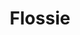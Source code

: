 ---
layout: piece
collection_: paintings
title: Flossie
id: flossie
media: Acrylic
dimensions: 11" x 14"
description: Painted with popsicle sticks on board.
price: $125
create_date: 2015
---